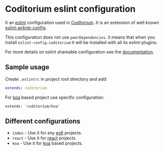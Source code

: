# Coditorium eslint configuration

It an [eslint](http://eslint.org/) configuration used in [Coditorium](https://github.com/coditorium).
It is an extension of well known [eslint-airbnb-config](https://github.com/airbnb/javascript).

This configuration does not use `peerDependencies`. it means that when you install `eslint-config-coditorium` it will be installed with all its eslint-plugins.

For more details on eslint shareable configuration see the [documentation](http://eslint.org/docs/developer-guide/shareable-configs).

## Sample usage

Create `.eslintrc` in project root directory and add:

```yaml
extends: coditorium
```

For [koa](http://koajs.com/) based project use specific configuration:

```
extends: 'coditorium/koa'
```

## Different configurations

- `index` - Use it for any [es6](http://es6-features.org/) projects.
- `react` - Use it for [react](https://facebook.github.io/react/) projects.
- `koa` - Use it for [koa](http://koajs.com/) based projects.
